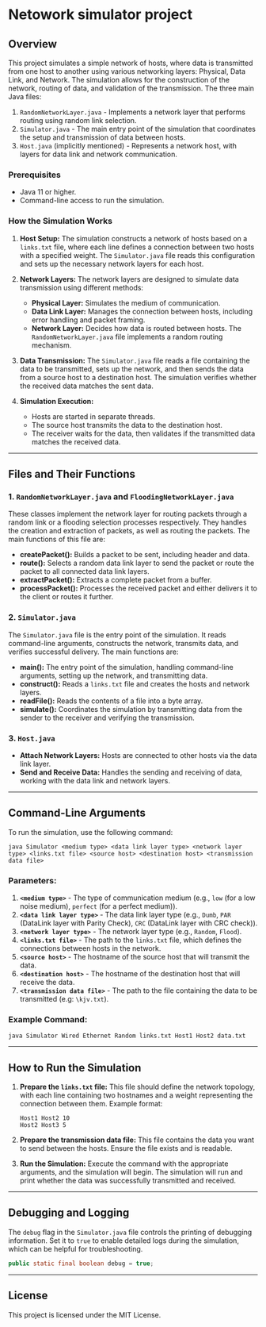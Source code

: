 # Netowork simulator project

## Overview

This project simulates a simple network of hosts, where data is transmitted from one host to another using various networking layers: Physical, Data Link, and Network. The simulation allows for the construction of the network, routing of data, and validation of the transmission. The three main Java files:

1. `RandomNetworkLayer.java` - Implements a network layer that performs routing using random link selection.
2. `Simulator.java` - The main entry point of the simulation that coordinates the setup and transmission of data between hosts.
3. `Host.java` (implicitly mentioned) - Represents a network host, with layers for data link and network communication.

### Prerequisites

- Java 11 or higher.
- Command-line access to run the simulation.

### How the Simulation Works

1. **Host Setup:**
   The simulation constructs a network of hosts based on a `links.txt` file, where each line defines a connection between two hosts with a specified weight. The `Simulator.java` file reads this configuration and sets up the necessary network layers for each host.

2. **Network Layers:**
   The network layers are designed to simulate data transmission using different methods:
   - **Physical Layer:** Simulates the medium of communication.
   - **Data Link Layer:** Manages the connection between hosts, including error handling and packet framing.
   - **Network Layer:** Decides how data is routed between hosts. The `RandomNetworkLayer.java` file implements a random routing mechanism.

3. **Data Transmission:**
   The `Simulator.java` file reads a file containing the data to be transmitted, sets up the network, and then sends the data from a source host to a destination host. The simulation verifies whether the received data matches the sent data.

4. **Simulation Execution:**
   - Hosts are started in separate threads.
   - The source host transmits the data to the destination host.
   - The receiver waits for the data, then validates if the transmitted data matches the received data.

---

## Files and Their Functions

### 1. `RandomNetworkLayer.java` and `FloodingNetworkLayer.java`
These classes implement the network layer for routing packets through a random link or a flooding selection processes respectively. They handles the creation and extraction of packets, as well as routing the packets. The main functions of this file are:
- **createPacket():** Builds a packet to be sent, including header and data.
- **route():** Selects a random data link layer to send the packet or route the packet to all connected data link layers.
- **extractPacket():** Extracts a complete packet from a buffer.
- **processPacket():** Processes the received packet and either delivers it to the client or routes it further.

### 2. `Simulator.java`
The `Simulator.java` file is the entry point of the simulation. It reads command-line arguments, constructs the network, transmits data, and verifies successful delivery. The main functions are:
- **main():** The entry point of the simulation, handling command-line arguments, setting up the network, and transmitting data.
- **construct():** Reads a `links.txt` file and creates the hosts and network layers.
- **readFile():** Reads the contents of a file into a byte array.
- **simulate():** Coordinates the simulation by transmitting data from the sender to the receiver and verifying the transmission.

### 3. `Host.java`
- **Attach Network Layers:** Hosts are connected to other hosts via the data link layer.
- **Send and Receive Data:** Handles the sending and receiving of data, working with the data link and network layers.

---

## Command-Line Arguments

To run the simulation, use the following command:

```
java Simulator <medium type> <data link layer type> <network layer type> <links.txt file> <source host> <destination host> <transmission data file>
```

### Parameters:
1. **`<medium type>`** - The type of communication medium (e.g., `low` (for a low noise medium), `perfect` (for a perfect medium)).
2. **`<data link layer type>`** - The data link layer type (e.g., `Dumb`, `PAR` (DataLink layer with Parity Check), `CRC` (DataLink layer with CRC check)).
3. **`<network layer type>`** - The network layer type (e.g., `Random`, `Flood`).
4. **`<links.txt file>`** - The path to the `links.txt` file, which defines the connections between hosts in the network.
5. **`<source host>`** - The hostname of the source host that will transmit the data.
6. **`<destination host>`** - The hostname of the destination host that will receive the data.
7. **`<transmission data file>`** - The path to the file containing the data to be transmitted (e.g: `\kjv.txt`).

### Example Command:

```
java Simulator Wired Ethernet Random links.txt Host1 Host2 data.txt
```

---

## How to Run the Simulation

1. **Prepare the `links.txt` file:**
   This file should define the network topology, with each line containing two hostnames and a weight representing the connection between them. Example format:
   ```
   Host1 Host2 10
   Host2 Host3 5
   ```

2. **Prepare the transmission data file:**
   This file contains the data you want to send between the hosts. Ensure the file exists and is readable.

3. **Run the Simulation:**
   Execute the command with the appropriate arguments, and the simulation will begin. The simulation will run and print whether the data was successfully transmitted and received.

---

## Debugging and Logging

The `debug` flag in the `Simulator.java` file controls the printing of debugging information. Set it to `true` to enable detailed logs during the simulation, which can be helpful for troubleshooting.

```java
public static final boolean debug = true;
```

---

## License

This project is licensed under the MIT License.
